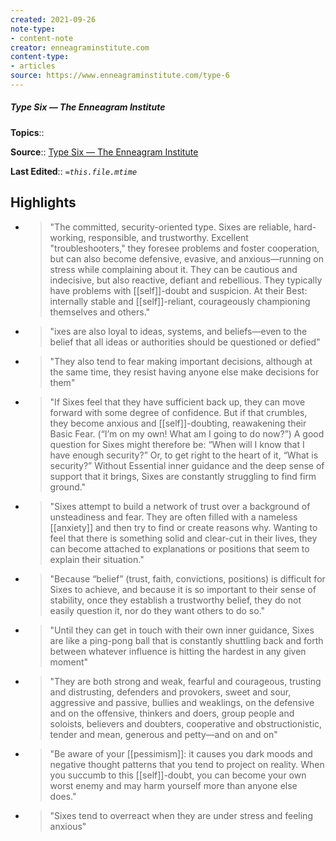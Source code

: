 ```yaml
---
created: 2021-09-26
note-type:
- content-note
creator: enneagraminstitute.com
content-type: 
- articles
source: https://www.enneagraminstitute.com/type-6
---
```

##### Type Six — The Enneagram Institute

**Topics**:: 

**Source**:: [Type Six — The Enneagram Institute](https://www.enneagraminstitute.com/type-6)

**Last Edited**:: *`=this.file.mtime`*

## Highlights
- > "The committed, security-oriented type. Sixes are reliable, hard-working, responsible, and trustworthy. Excellent "troubleshooters," they foresee problems and foster cooperation, but can also become defensive, evasive, and anxious—running on stress while complaining about it. They can be cautious and indecisive, but also reactive, defiant and rebellious. They typically have problems with [[self]]-doubt and suspicion. At their Best: internally stable and [[self]]-reliant, courageously championing themselves and others." 

- > "ixes are also loyal to ideas, systems, and beliefs—even to the belief that all ideas or authorities should be questioned or defied" 

- > "They also tend to fear making important decisions, although at the same time, they resist having anyone else make decisions for them" 

- > "If Sixes feel that they have sufficient back up, they can move forward with some degree of confidence. But if that crumbles, they become anxious and [[self]]-doubting, reawakening their Basic Fear. (“I’m on my own! What am I going to do now?”) A good question for Sixes might therefore be: “When will I know that I have enough security?” Or, to get right to the heart of it, “What is security?” Without Essential inner guidance and the deep sense of support that it brings, Sixes are constantly struggling to find firm ground." 

- > "Sixes attempt to build a network of trust over a background of unsteadiness and fear. They are often filled with a nameless [[anxiety]] and then try to find or create reasons why. Wanting to feel that there is something solid and clear-cut in their lives, they can become attached to explanations or positions that seem to explain their situation." 

- > "Because “belief” (trust, faith, convictions, positions) is difficult for Sixes to achieve, and because it is so important to their sense of stability, once they establish a trustworthy belief, they do not easily question it, nor do they want others to do so." 

- > "Until they can get in touch with their own inner guidance, Sixes are like a ping-pong ball that is constantly shuttling back and forth between whatever influence is hitting the hardest in any given moment" 

- > "They are both strong and weak, fearful and courageous, trusting and distrusting, defenders and provokers, sweet and sour, aggressive and passive, bullies and weaklings, on the defensive and on the offensive, thinkers and doers, group people and soloists, believers and doubters, cooperative and obstructionistic, tender and mean, generous and petty—and on and on" 

- > "Be aware of your [[pessimism]]: it causes you dark moods and negative thought patterns that you tend to project on reality. When you succumb to this [[self]]-doubt, you can become your own worst enemy and may harm yourself more than anyone else does." 

- > "Sixes tend to overreact when they are under stress and feeling anxious" 

